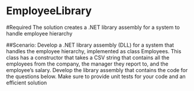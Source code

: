 # EmployeeLibrary

#Required 
The solution creates a .NET library assembly for a system to handle employee hierarchy


##Scenario:
Develop a .NET library assembly (DLL) for a system that handles the employee hierarchy, implemented as class
Employees. This class has a constructor that takes a CSV string that contains all the employees from the company,
the manager they report to, and the employee’s salary. Develop the library assembly that contains the code for the
questions below. Make sure to provide unit tests for your code and an efficient solution
